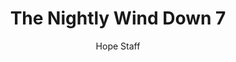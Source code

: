 ---
image: /assets/img/nwd/7_nwd_1corinthians_13_8_nlv.png
title: The Nightly Wind Down 7
number: 7
categories:
  - The Nightly Wind Down
author: Hope Staff
notes: The Nightly Wind Down 7
embed: >-
  EMBED_GOES_HERE
transcript: >-
  SOME LINES OF TEXT START HERE
---